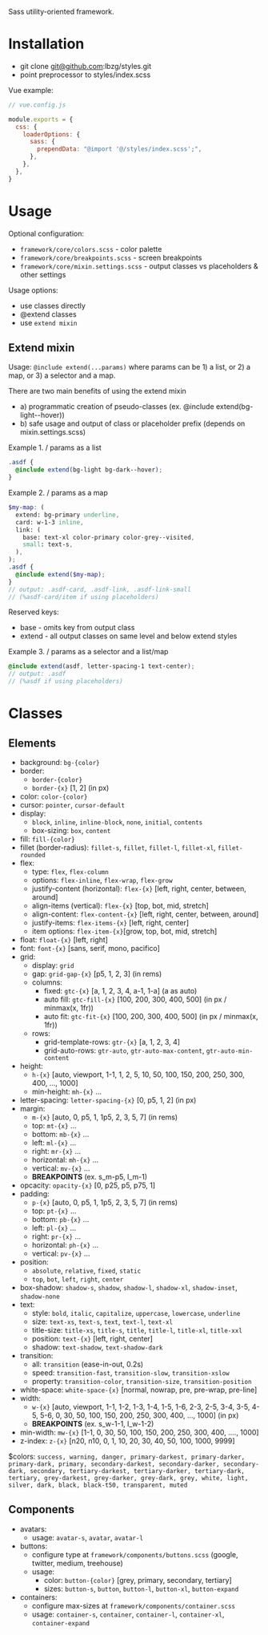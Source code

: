 Sass utility-oriented framework.

# Installation

- git clone git@github.com:lbzg/styles.git
- point preprocessor to styles/index.scss

Vue example:

```js
// vue.config.js

module.exports = {
  css: {
    loaderOptions: {
      sass: {
        prependData: "@import '@/styles/index.scss';",
      },
    },
  },
}
```

# Usage

Optional configuration:

- `framework/core/colors.scss` - color palette
- `framework/core/breakpoints.scss` - screen breakpoints
- `framework/core/mixin.settings.scss` - output classes vs placeholders & other settings

Usage options:

- use classes directly
- @extend classes
- use `extend mixin`

## Extend mixin

Usage: `@include extend(...params)` where params can be 1) a list, or 2) a map, or 3) a selector and a map.

There are two main benefits of using the extend mixin

- a) programmatic creation of pseudo-classes (ex. @include extend(bg-light--hover))
- b) safe usage and output of class or placeholder prefix (depends on mixin.settings.scss)

Example 1. / params as a list

```scss
.asdf {
  @include extend(bg-light bg-dark--hover);
}
```

Example 2. / params as a map

```scss
$my-map: (
  extend: bg-primary underline,
  card: w-1-3 inline,
  link: (
    base: text-xl color-primary color-grey--visited,
    small: text-s,
  ),
);
.asdf {
  @include extend($my-map);
}
// output: .asdf-card, .asdf-link, .asdf-link-small
// (%asdf-card/item if using placeholders)
```

Reserved keys:

- base - omits key from output class
- extend - all output classes on same level and below extend styles

Example 3. / params as a selector and a list/map

```scss
@include extend(asdf, letter-spacing-1 text-center);
// output: .asdf
// (%asdf if using placeholders)
```

# Classes

## Elements

- background: `bg-{color}`
- border:
  - `border-{color}`
  - `border-{x}` [1, 2] (in px)
- color: `color-{color}`
- cursor: `pointer`, `cursor-default`
- display:
  - `block`, `inline`, `inline-block`, `none`, `initial`, `contents`
  - box-sizing: `box`, `content`
- fill: `fill-{color}`
- fillet (border-radius): `fillet-s`, `fillet`, `fillet-l`, `fillet-xl`, `fillet-rounded`
- flex:
  - type: `flex`, `flex-column`
  - options: `flex-inline`, `flex-wrap`, `flex-grow`
  - justify-content (horizontal): `flex-{x}` [left, right, center, between, around]
  - align-items (vertical): `flex-{x}` [top, bot, mid, stretch]
  - align-content: `flex-content-{x}` [left, right, center, between, around]
  - justify-items: `flex-items-{x}` [left, right, center]
  - item options: `flex-item-{x}`[grow, top, bot, mid, stretch]
- float: `float-{x}` [left, right]
- font: `font-{x}` [sans, serif, mono, pacifico]
- grid:
  - display: `grid`
  - gap: `grid-gap-{x}` [p5, 1, 2, 3] (in rems)
  - columns:
    - fixed: `gtc-{x}` [a, 1, 2, 3, 4, a-1, 1-a] (a as auto)
    - auto fill: `gtc-fill-{x}` [100, 200, 300, 400, 500] (in px / minmax(x, 1fr))
    - auto fit: `gtc-fit-{x}` [100, 200, 300, 400, 500] (in px / minmax(x, 1fr))
  - rows:
    - grid-template-rows: `gtr-{x}` [a, 1, 2, 3, 4]
    - grid-auto-rows: `gtr-auto`, `gtr-auto-max-content`, `gtr-auto-min-content`
- height:
  - `h-{x}` [auto, viewport, 1-1, 1, 2, 5, 10, 50, 100, 150, 200, 250, 300, 400, ..., 1000]
  - min-height: `mh-{x}` ...
- letter-spacing: `letter-spacing-{x}` [0, p5, 1, 2] (in px)
- margin:
  - `m-{x}` [auto, 0, p5, 1, 1p5, 2, 3, 5, 7] (in rems)
  - top: `mt-{x}` ...
  - bottom: `mb-{x}` ...
  - left: `ml-{x}` ...
  - right: `mr-{x}` ...
  - horizontal: `mh-{x}` ...
  - vertical: `mv-{x}` ...
  - **BREAKPOINTS** (ex. s_m-p5, l_m-1)
- opcacity: `opacity-{x}` [0, p25, p5, p75, 1]
- padding:
  - `p-{x}` [auto, 0, p5, 1, 1p5, 2, 3, 5, 7] (in rems)
  - top: `pt-{x}` ...
  - bottom: `pb-{x}` ...
  - left: `pl-{x}` ...
  - right: `pr-{x}` ...
  - horizontal: `ph-{x}` ...
  - vertical: `pv-{x}` ...
- position:
  - `absolute`, `relative`, `fixed`, `static`
  - `top`, `bot`, `left`, `right`, `center`
- box-shadow: `shadow-s`, `shadow`, `shadow-l`, `shadow-xl`, `shadow-inset`, `shadow-none`
- text:
  - style: `bold`, `italic`, `capitalize`, `uppercase`, `lowercase`, `underline`
  - size: `text-xs`, `text-s`, `text`, `text-l`, `text-xl`
  - title-size: `title-xs`, `title-s`, `title`, `title-l`, `title-xl`, `title-xxl`
  - position: `text-{x}` [left, right, center]
  - shadow: `text-shadow`, `text-shadow-dark`
- transition:
  - all: `transition` (ease-in-out, 0.2s)
  - speed: `transition-fast`, `transition-slow`, `transition-xslow`
  - property: `transition-color`, `transition-size`, `transition-position`
- white-space: `white-space-{x}` [normal, nowrap, pre, pre-wrap, pre-line]
- width:
  - `w-{x}` [auto, viewport, 1-1, 1-2, 1-3, 1-4, 1-5, 1-6, 2-3, 2-5, 3-4, 3-5, 4-5, 5-6, 0, 30, 50, 100, 150, 200, 250, 300, 400, ..., 1000] (in px)
  - **BREAKPOINTS** (ex. s_w-1-1, l_w-1-2)
- min-width: `mw-{x}` [1-1, 0, 30, 50, 100, 150, 200, 250, 300, 400, ...., 1000]
- z-index: `z-{x}` [n20, n10, 0, 1, 10, 20, 30, 40, 50, 100, 1000, 9999]

\$colors: `success, warning, danger, primary-darkest, primary-darker, primary-dark, primary, secondary-darkest, secondary-darker, secondary-dark, secondary, tertiary-darkest, tertiary-darker, tertiary-dark, tertiary, grey-darkest, grey-darker, grey-dark, grey, white, light, silver, dark, black, black-t50, transparent, muted`

## Components

- avatars:
  - usage: `avatar-s`, `avatar`, `avatar-l`
- buttons:
  - configure type at `framework/components/buttons.scss` (google, twitter, medium, treehouse)
  - usage:
    - color: `button-{color}` [grey, primary, secondary, tertiary]
    - sizes: `button-s`, `button`, `button-l`, `button-xl`, `button-expand`
- containers:
  - configure max-sizes at `framework/components/container.scss`
  - usage: `container-s`, `container`, `container-l`, `container-xl`, `container-expand`
